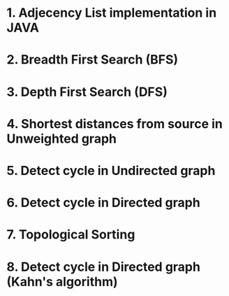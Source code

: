 # 1. Adjecency List implementation in JAVA

# 2. Breadth First Search (BFS)

# 3. Depth First Search (DFS)

# 4. Shortest distances from source in Unweighted graph

# 5. Detect cycle in Undirected graph

# 6. Detect cycle in Directed graph

# 7. Topological Sorting

# 8. Detect cycle in Directed graph (Kahn's algorithm)
